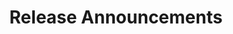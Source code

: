 ---
title: Release Announcements
description: Announcements for all major Keptn releases and patch releases.
weight: 100
---